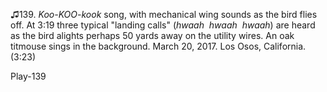 ♫139. *Koo-KOO-kook* song, with mechanical wing sounds as the bird flies
off. At 3:19 three typical "landing calls" (*hwaah*  *hwaah*  *hwaah*)
are heard as the bird alights perhaps 50 yards away on the utility
wires. An oak titmouse sings in the background. March 20, 2017. Los
Osos, California. (3:23)

Play-139
